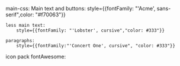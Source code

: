 main-css:
    Main text and buttons:
        style={{fontFamily: "'Acme', sans-serif",color: "#f70063"}}

    less main text:
        style={{fontFamily: "'Lobster', cursive","color: #333"}}

    paragraphs:
        style={{fontFamily:"'Concert One', cursive", "color: #333"}}

icon pack fontAwesome:
    <link rel="stylesheet" href="https://use.fontawesome.com/releases/v5.6.3/css/all.css">

